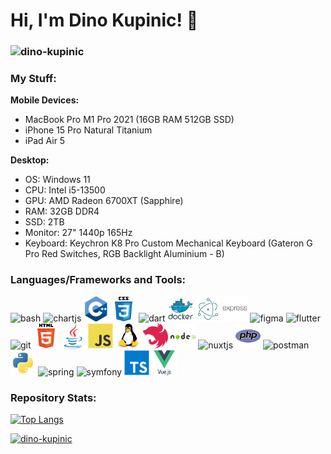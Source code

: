 # Hi, I'm Dino Kupinic! 👋

<h3 align="center">

<p align="left"> <img src="https://komarev.com/ghpvc/?username=dino-kupinic&label=Profile%20views&color=0e75b6&style=flat" alt="dino-kupinic" /> </p>

<h3 align="left">My Stuff:</h3>

**Mobile Devices:**
- MacBook Pro M1 Pro 2021 (16GB RAM 512GB SSD)
- iPhone 15 Pro Natural Titanium
- iPad Air 5

**Desktop:**
- OS: Windows 11
- CPU: Intel i5-13500
- GPU: AMD Radeon 6700XT (Sapphire)
- RAM: 32GB DDR4
- SSD: 2TB
- Monitor: 27" 1440p 165Hz
- Keyboard: Keychron K8 Pro Custom Mechanical Keyboard (Gateron G Pro Red Switches, RGB Backlight Aluminium - B)
  
<h3 align="left">Languages/Frameworks and Tools:</h3>
<p align="left">
   <img src="https://www.vectorlogo.zone/logos/gnu_bash/gnu_bash-icon.svg" alt="bash" width="40" height="40"/>
   <img src="https://www.chartjs.org/media/logo-title.svg" alt="chartjs" width="40" height="40"/>
   <img src="https://raw.githubusercontent.com/devicons/devicon/master/icons/cplusplus/cplusplus-original.svg" alt="cplusplus" width="40" height="40"/>
   <img src="https://raw.githubusercontent.com/devicons/devicon/master/icons/css3/css3-original-wordmark.svg" alt="css3" width="40" height="40"/>
   <img src="https://www.vectorlogo.zone/logos/dartlang/dartlang-icon.svg" alt="dart" width="40" height="40"/>
   <img src="https://raw.githubusercontent.com/devicons/devicon/master/icons/docker/docker-original-wordmark.svg" alt="docker" width="40" height="40"/>
   <img src="https://raw.githubusercontent.com/devicons/devicon/master/icons/electron/electron-original.svg" alt="electron" width="40" height="40"/>
   <img src="https://raw.githubusercontent.com/devicons/devicon/master/icons/express/express-original-wordmark.svg" alt="express" width="40" height="40"/>
   <img src="https://www.vectorlogo.zone/logos/figma/figma-icon.svg" alt="figma" width="40" height="40"/>
   <img src="https://www.vectorlogo.zone/logos/flutterio/flutterio-icon.svg" alt="flutter" width="40" height="40"/>
   <img src="https://www.vectorlogo.zone/logos/git-scm/git-scm-icon.svg" alt="git" width="40" height="40"/>
   <img src="https://raw.githubusercontent.com/devicons/devicon/master/icons/html5/html5-original-wordmark.svg" alt="html5" width="40" height="40"/>
   <img src="https://raw.githubusercontent.com/devicons/devicon/master/icons/java/java-original.svg" alt="java" width="40" height="40"/>
   <img src="https://raw.githubusercontent.com/devicons/devicon/master/icons/javascript/javascript-original.svg" alt="javascript" width="40" height="40"/>
   <img src="https://raw.githubusercontent.com/devicons/devicon/master/icons/linux/linux-original.svg" alt="linux" width="40" height="40"/>
   <img src="https://raw.githubusercontent.com/devicons/devicon/master/icons/nestjs/nestjs-plain.svg" alt="nestjs" width="40" height="40"/>
   <img src="https://raw.githubusercontent.com/devicons/devicon/master/icons/nodejs/nodejs-original-wordmark.svg" alt="nodejs" width="40" height="40"/>
   <img src="https://www.vectorlogo.zone/logos/nuxtjs/nuxtjs-icon.svg" alt="nuxtjs" width="40" height="40"/>
   <img src="https://raw.githubusercontent.com/devicons/devicon/master/icons/php/php-original.svg" alt="php" width="40" height="40"/>
   <img src="https://www.vectorlogo.zone/logos/getpostman/getpostman-icon.svg" alt="postman" width="40" height="40"/>
   <img src="https://raw.githubusercontent.com/devicons/devicon/master/icons/python/python-original.svg" alt="python" width="40" height="40"/>
   <img src="https://www.vectorlogo.zone/logos/springio/springio-icon.svg" alt="spring" width="40" height="40"/>
   <img src="https://symfony.com/logos/symfony_black_03.svg" alt="symfony" width="40" height="40"/>
   <img src="https://raw.githubusercontent.com/devicons/devicon/master/icons/typescript/typescript-original.svg" alt="typescript" width="40" height="40"/>
   <img src="https://raw.githubusercontent.com/devicons/devicon/master/icons/vuejs/vuejs-original-wordmark.svg" alt="vuejs" width="40" height="40"/>
</p>

<h3 align="left">Repository Stats:</h3>

[![Top Langs](https://github-readme-stats.vercel.app/api/top-langs/?username=Dino-Kupinic&layout=compact&hide=html,css,cmake,dockerfile&theme=dark&langs_count=15&card_width=400&exclude_repo=Communify-Presentation,school-projects-presentation,Dino-Kupinic)](https://github.com/anuraghazra/github-readme-stats)

<p align="left"> <a href="https://github.com/ryo-ma/github-profile-trophy"><img src="https://github-profile-trophy.vercel.app/?username=dino-kupinic" alt="dino-kupinic" /></a> </p>
